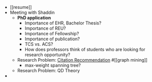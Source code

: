 - [[resume]]
- Meeting with Shaddin
	- **PhD application**
		- Importance of EHR, Bachelor Thesis?
		- Importance of REU?
		- Importance of Fellowship?
		- Importance of publication?
		- TCS vs. ACS?
		- How does professors think of students who are looking for research opportunity?
	- Research Problem: [Citation Recommendation](https://clgiles.ist.psu.edu/pubs/JCDL2014-refseer.pdf) #[[graph mining]]
		- max-weight spanning tree?
	- Research Problem: QD Theory
-